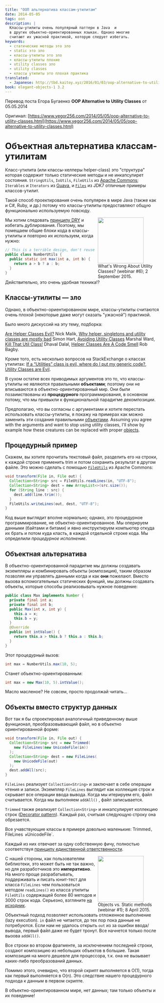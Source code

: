 ```yaml
---
title: "ООП альтернатива классам-утилитам"
date: 2014-05-05
tags: ооп
description: |
  Классы-утилиты очень популярный паттерн в Java  и
  в других объектно-ориентированных языках. Однако многие
  считают их ужасной практикой, которую следует избегать.
keywords:
  - статические методы это зло
  - static это зло
  - классы-утилиты это зло
  - классы-утилиты плохие
  - utility classes зло
  - utility classes
  - классы утилиты это плохая практика
translated:
  - Japanese: http://tbd.kaitoy.xyz/2016/01/03/oop-alternative-to-utility-classes/
book: elegant-objects-1 3.2
---
```


Перевод поста Егора Бугаенко **OOP Alternative to Utility Classes** от 05.05.2014

Оригинал: [https://www.yegor256.com/2014/05/05/oop-alternative-to-utility-classes.html](https://www.yegor256.com/2014/05/05/oop-alternative-to-utility-classes.html)

# Объектная альтернатива классам-утилитам

Класс-утилита (или классы-хелперы helper-class) это "структура" которая содержит
только статические методы и не инкапсулирет состояния. `StringUtils`, `IoUtils`,
`FileUtils` из [Apache Commons](http://commons.apache.org/); `Iterables` и `Iterators` из
[Guava](https://code.google.com/p/guava-libraries/), и [`Files`](http://docs.oracle.com/javase/7/docs/api/java/nio/file/Files.html)
из JDK7 отличные примеры классов-утилит.

<!--more-->

Такой способ проектирования очень популярен в мире Java (также как и C#, Ruby, и др.)
потому что классы-утилиты предоставляют общую функционально используемую повсюду.

<div style="width: 200px; float: right;">
<a href="http://youtu.be/psrp3TtaYYI"><img src="https://img.youtube.com/vi/psrp3TtaYYI/0.jpg" width="150" /></a>
What's Wrong About Utility Classes? (webinar #6); 2 September 2015.
</div>

Мы хотим следовать [принципу DRY](http://en.wikipedia.org/wiki/Don%27t_repeat_yourself)
и избегать дублирования. Поэтому, мы помещаем общие блоки кода в классы-утилиты и 
повторно их используем, когда нужно:

```java
// This is a terrible design, don't reuse
public class NumberUtils {
  public static int max(int a, int b) {
    return a > b ? a : b;
  }
}
```

Действительно, это очень удобная техника!?

## Классы-утилиты &mdash; зло

Однако, в объектно-ориентированном мире, классы-утилиты считаются очень плохой 
(некоторые даже могут сказать "ужасной") практикой.

Было много дискуссий на эту тему, подборка:

[Are Helper Classes Evil?](http://blogs.msdn.com/b/nickmalik/archive/2005/09/06/461404.aspx) Nick Malik,
[Why helper, singletons and utility classes are mostly bad](http://smart421.wordpress.com/2011/08/31/why-helper-singletons-and-utility-classes-are-mostly-bad-2/)  Simon Hart,
[Avoiding Utility Classes](https://github.com/marshallward/marshallward.org/blob/master/content/avoid_util_classes.rst) Marshal Ward,
[Kill That Util Class!](http://www.jroller.com/DhavalDalal/entry/kill_that_util_class) Dhaval Dalal,
[Helper Classes Are A Code Smell](http://www.robbagby.com/posts/helper-classes-are-a-code-smell/) Rob Bagby.


Кроме того, есть несколько вопросов на StackExchange о классах утилитах:
[If a “Utilities” class is evil, where do I put my generic code?](http://stackoverflow.com/questions/3339929/if-a-utilities-class-is-evil-where-do-i-put-my-generic-code),
[Utility Classes are Evil](http://stackoverflow.com/questions/3340032/utility-classes-are-evil).

В сухом остатке всех приводимых аргументов это то,  что классы-утилиты не 
являются правильными **объектами**; поэтому они не вписываются в
объектно-ориентированный мир. Они были позаимствованы из **процедурного**
программирования, в основном потому, что мы привыкли к функциональной 
парадигме декомпозиции.

Предполагаю, что вы согласны с аргументами и хотите перестать использовать
классы-утилиты, я покажу на примерах как можно заменить эти создания
правильными [объектами](/yb-object.html).
Assuming you agree with the arguments and want to stop using utility classes,
I'll show by example how these creatures can be replaced with proper
[objects](/yb-object.html).

## Процедурный пример

Скажем, вы хотите прочитать текстовый файл, разделить его на строки,
к каждой строке применить trim и потом сохранить результат в другом файле.
Это можно сделать с помощью [`FileUtils`](http://commons.apache.org/proper/commons-io/javadocs/api-2.5/org/apache/commons/io/FileUtils.html)
из Apache Commons:

```java
void transform(File in, File out) {
  Collection<String> src = FileUtils.readLines(in, "UTF-8");
  Collection<String> dest = new ArrayList<>(src.size());
  for (String line : src) {
    dest.add(line.trim());
  }
  FileUtils.writeLines(out, dest, "UTF-8");
}
```
Код выше выглядит вполне нормально; однако, это процедурное программирование,
не объектно-ориентированное. Мы оперируем данными (байтами и битами) и
явно инструктируем компьютер откуда их брать и потом куда класть, 
в каждой отдельной строке кода. Мы определили *процедурное исполнение*.

## Объектная альтернатива

В объектно-ориентированной парадигме мы должны создавать экземпляры и комбинировать
объекты (композиция), таким образом позволяя им управлять данными когда и как **они**
пожелают. Вместо вызова вспомогательных статических функций, мы должны создавать
объекты, которые способы реализовывать нужное поведение:


```java
public class Max implements Number {
  private final int a;
  private final int b;
  public Max(int x, int y) {
    this.a = x;
    this.b = y;
  }
  @Override
  public int intValue() {
    return this.a > this.b ? this.a : this.b;
  }
}
```

Этот процедурный вызов:

```java
int max = NumberUtils.max(10, 5);
```

Станет объектно-ориентированным:

```java
int max = new Max(10, 5).intValue();
```

Масло масленое? Не совсем, просто продолжай читать...

## Объекты вместо структур данных

Вот так я бы спроектировал аналогичный приведенному выше функционал,
преобразовывающий файл, но в объектно ориентированной форме:

```java
void transform(File in, File out) {
  Collection<String> src = new Trimmed(
    new FileLines(new UnicodeFile(in))
  );
  Collection<String> dest = new FileLines(
    new UnicodeFile(out)
  );
  dest.addAll(src);
}
```

`FileLines` реализует `Collection<String>` и заключает в себе операции чтения 
и записи. Экземпляр `FileLines` выглядит как коллекция строк и скрывает все
операции ввода вывода. Когда мы итерируем его, файл считывается. Когда мы
выполняем `addAll()` , файл записывается.

`Trimmed` также реализует `Collection<String>` и инкапсулирует коллекцию строк ([Decorator pattern](http://en.wikipedia.org/wiki/Decorator_pattern)). Каждый раз, считыая следующую строку она обрезается.

Все учавствующие классы в примере довольно маленькие: Trimmed`, `FileLines`  и
`UnicodeFile`.

Каждый из них отвечает за одну собственную фичу, полностью соответствуя [принципу единственной
ответственности](http://en.wikipedia.org/wiki/Single_responsibility_principle).

<div style="width: 200px; float: right;">
<a href="http://youtu.be/D0dqC_3Bch8"><img src="https://img.youtube.com/vi/D0dqC_3Bch8/0.jpg" width="150" /></a>
Objects vs. Static methods (webinar #1); 8 April 2015.
</div>

С нашей стороны, как пользователям библиотеки, это может быть не так важно, но
для разработчиков это **императивно**. На много проще разрабатывать, поддерживать
и писать юнит-тест для класса `FileLines` чем пользоваться методом `readLines()` 
из класса утилиты `FileUtils` содержащей более 80 методов и 3000 строк кода.
Серьезно, взгляните [на исходник](https://github.com/apache/commons-io/blob/commons-io-2.5/src/main/java/org/apache/commons/io/FileUtils.java).

Объектный подход позволяет использовать отложенное выполнение (lazy execution).
`in` файл не читается, до тех пор пока данные не потребуются. Если нам не удалось
открыть `out` из за ошибки ввода/вывода, первый файл даже не будет тронут.
Все начнется только после вызова `addAll()`.

Все строки во втором фрагменте, за исключением последней строки, создают
композицию из небольших объектов в большие. Такая композиция на много 
дешевле для процессора, т.к. она не вызывает каких-либо преобразований
данных.

Помимо этого, очевидно, что второй скрипт выполняется в O(1), тогда как
первый выполняется в O(n). Это следствие нашего процедурного подхода к данным
в первом скрипте.

В объектно-ориентированном мире, нет данных; там только объекты и их поведение!

